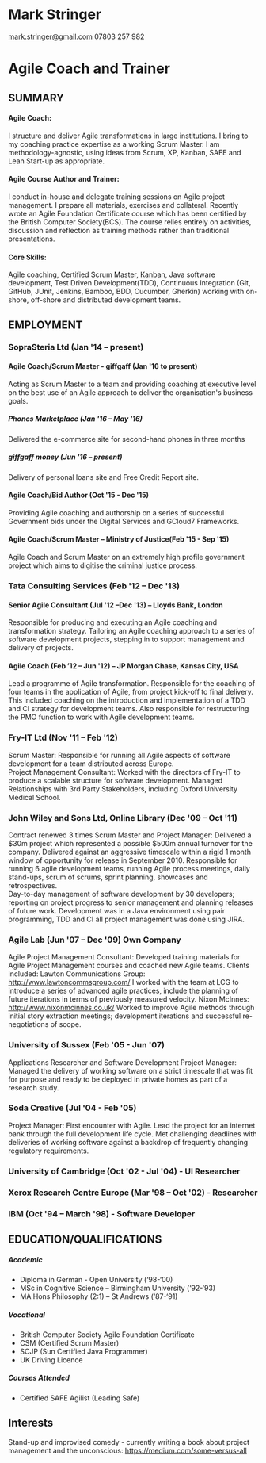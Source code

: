 # Mark Stringer 
mark.stringer@gmail.com 
07803 257 982
# Agile Coach and Trainer
## SUMMARY
#### Agile Coach:
I structure and deliver Agile transformations in large institutions. I bring to my coaching practice expertise as a working Scrum Master. I am methodology-agnostic, using ideas from Scrum, XP, Kanban, SAFE and Lean Start-up as appropriate.
#### Agile Course Author and Trainer: 
I conduct in-house and delegate training sessions on Agile project management. I prepare all materials, exercises and collateral. Recently wrote an Agile Foundation Certificate course which has been certified by the British Computer Society(BCS). The course relies entirely on activities, discussion and reflection as training methods rather than traditional presentations. 
#### Core Skills: 
Agile coaching, Certified Scrum Master, Kanban, Java software development, Test Driven Development(TDD), Continuous Integration (Git, GitHub, JUnit, Jenkins, Bamboo, BDD, Cucumber, Gherkin) working with on-shore, off-shore and distributed development teams.
## EMPLOYMENT
### SopraSteria Ltd (Jan '14 – present)
#### Agile Coach/Scrum Master - giffgaff (Jan '16 to present)
Acting as Scrum Master to a team and providing coaching at executive level on the best use of an Agile approach to deliver the organisation's business goals.
##### Phones Marketplace (Jan '16 – May '16)
Delivered the e-commerce site for second-hand phones in three months
##### giffgaff money (Jun '16 – present) 
Delivery of personal loans site and Free Credit Report site.
#### Agile Coach/Bid Author (Oct '15 - Dec '15)
Providing Agile coaching and authorship on a series of successful Government bids under the Digital Services and GCloud7 Frameworks.
#### Agile Coach/Scrum Master – Ministry of Justice(Feb '15 - Sep '15)
Agile Coach and Scrum Master on an extremely high profile government project which aims to digitise the criminal justice process.
### Tata Consulting Services (Feb '12 – Dec '13)
#### Senior Agile Consultant (Jul '12 –Dec '13) – Lloyds Bank, London
Responsible for producing and executing an Agile coaching and transformation strategy.  Tailoring an Agile coaching approach to a series of software development projects, stepping in to support management and delivery of projects.
#### Agile Coach (Feb ’12 – Jun '12) – JP Morgan Chase, Kansas City, USA 
Lead a programme of Agile transformation.  Responsible for the coaching of four teams in the application of Agile, from project kick-off to final delivery.  This included coaching on the introduction and implementation of a TDD and CI strategy for development teams. Also responsible for restructuring the PMO function to work with Agile development teams.
### Fry-IT Ltd (Nov '11 – Feb '12)  
Scrum Master:  Responsible for running all Agile aspects of software development for a team distributed across Europe.  
Project Management Consultant: Worked with the directors of Fry-IT to produce a scalable structure for software development. Managed Relationships with 3rd Party Stakeholders, including Oxford University Medical School.
### John Wiley and Sons Ltd, Online Library (Dec '09 – Oct '11) 
Contract renewed 3 times
Scrum Master and Project Manager: Delivered a $30m project which represented a possible $500m annual turnover for the company.  Delivered against an aggressive timescale within a rigid 1 month window of opportunity for release in September 2010.
Responsible for running 6 agile development teams, running Agile process meetings, daily stand-ups, scrum of scrums, sprint planning, showcases and retrospectives.  
Day-to-day management of software development by 30 developers; reporting on project progress to senior management and planning releases of future work.  Development was in a Java environment using pair programming, TDD and CI all project management was done using JIRA.
### Agile Lab (Jun '07 – Dec '09) Own Company
Agile Project Management Consultant: Developed training materials for Agile Project Management courses and coached new Agile teams.  Clients included:
Lawton Communications Group:	 http://www.lawtoncommsgroup.com/
I worked with the team at LCG to introduce a series of advanced agile practices, include the planning of future iterations in terms of previously measured velocity. 
Nixon McInnes:	http://www.nixonmcinnes.co.uk/
Worked to improve Agile methods through initial story extraction meetings; development iterations and successful re-negotiations of scope.
### University of Sussex (Feb '05 - Jun '07)
Applications Researcher and Software Development Project Manager: Managed the delivery of working software on a strict timescale that was fit for purpose and ready to be deployed in private homes as part of a research study. 
### Soda Creative (Jul '04 - Feb '05)
Project Manager: First encounter with Agile. Lead the project for an internet bank through the full development life cycle. Met challenging deadlines with deliveries of working software against a backdrop of frequently changing regulatory requirements. 
### University of Cambridge (Oct '02 - Jul '04) - UI Researcher
### Xerox Research Centre Europe (Mar '98 – Oct '02) - Researcher 
### IBM (Oct '94 – March '98) - Software Developer
## EDUCATION/QUALIFICATIONS
##### Academic
* Diploma in German - Open University (‘98-‘00)
* MSc in Cognitive Science – Birmingham University (‘92-‘93)
* MA Hons Philosophy (2:1) – St Andrews (‘87-‘91)
##### Vocational
* British Computer Society Agile Foundation Certificate
* CSM (Certified Scrum Master)
* SCJP (Sun Certified Java Programmer)
* UK Driving Licence
##### Courses Attended
* Certified SAFE Agilist (Leading Safe)
## Interests
Stand-up and improvised comedy - currently writing a book about project management and the unconscious: https://medium.com/some-versus-all
